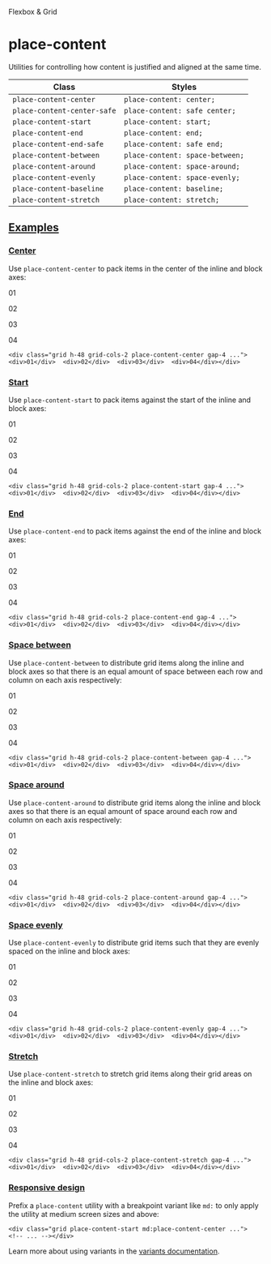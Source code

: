 <!--$-->

<!--/$-->

Flexbox & Grid

# place-content

Utilities for controlling how content is justified and aligned at the same time.

| Class                       | Styles                          |
| --------------------------- | ------------------------------- |
| `place-content-center`      | `place-content: center;`        |
| `place-content-center-safe` | `place-content: safe center;`   |
| `place-content-start`       | `place-content: start;`         |
| `place-content-end`         | `place-content: end;`           |
| `place-content-end-safe`    | `place-content: safe end;`      |
| `place-content-between`     | `place-content: space-between;` |
| `place-content-around`      | `place-content: space-around;`  |
| `place-content-evenly`      | `place-content: space-evenly;`  |
| `place-content-baseline`    | `place-content: baseline;`      |
| `place-content-stretch`     | `place-content: stretch;`       |

## [Examples](#examples)

### [Center](#center)

Use `place-content-center` to pack items in the center of the inline and block axes:

01

02

03

04

```
<div class="grid h-48 grid-cols-2 place-content-center gap-4 ...">  <div>01</div>  <div>02</div>  <div>03</div>  <div>04</div></div>
```

### [Start](#start)

Use `place-content-start` to pack items against the start of the inline and block axes:

01

02

03

04

```
<div class="grid h-48 grid-cols-2 place-content-start gap-4 ...">  <div>01</div>  <div>02</div>  <div>03</div>  <div>04</div></div>
```

### [End](#end)

Use `place-content-end` to pack items against the end of the inline and block axes:

01

02

03

04

```
<div class="grid h-48 grid-cols-2 place-content-end gap-4 ...">  <div>01</div>  <div>02</div>  <div>03</div>  <div>04</div></div>
```

### [Space between](#space-between)

Use `place-content-between` to distribute grid items along the inline and block axes so that there is an equal amount of space between each row and column on each axis respectively:

01

02

03

04

```
<div class="grid h-48 grid-cols-2 place-content-between gap-4 ...">  <div>01</div>  <div>02</div>  <div>03</div>  <div>04</div></div>
```

### [Space around](#space-around)

Use `place-content-around` to distribute grid items along the inline and block axes so that there is an equal amount of space around each row and column on each axis respectively:

01

02

03

04

```
<div class="grid h-48 grid-cols-2 place-content-around gap-4 ...">  <div>01</div>  <div>02</div>  <div>03</div>  <div>04</div></div>
```

### [Space evenly](#space-evenly)

Use `place-content-evenly` to distribute grid items such that they are evenly spaced on the inline and block axes:

01

02

03

04

```
<div class="grid h-48 grid-cols-2 place-content-evenly gap-4 ...">  <div>01</div>  <div>02</div>  <div>03</div>  <div>04</div></div>
```

### [Stretch](#stretch)

Use `place-content-stretch` to stretch grid items along their grid areas on the inline and block axes:

01

02

03

04

```
<div class="grid h-48 grid-cols-2 place-content-stretch gap-4 ...">  <div>01</div>  <div>02</div>  <div>03</div>  <div>04</div></div>
```

### [Responsive design](#responsive-design)

Prefix <!-- -->a<!-- --> `place-content` utility<!-- --> <!-- -->with a breakpoint variant like `md:` to only apply the utility at <!-- -->medium<!-- --> <!-- -->screen sizes and above:

```
<div class="grid place-content-start md:place-content-center ...">  <!-- ... --></div>
```

Learn more about using variants in the [variants documentation](/docs/hover-focus-and-other-states).

<!--$-->

<!--/$-->
